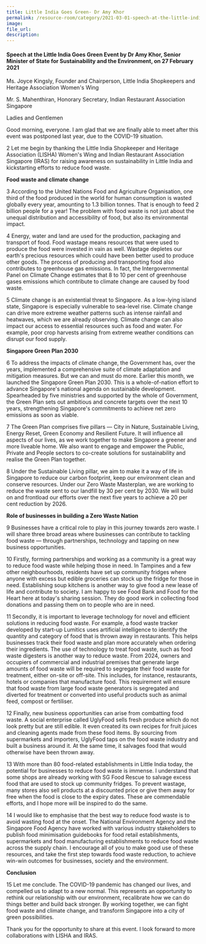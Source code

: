 ```yaml
---  
title: Little India Goes Green- Dr Amy Khor   
permalink: /resource-room/category/2021-03-01-speech-at-the-little-india-goes-green-event
image:  
file_url:  
description:  
---  
```


#### Speech at the Little India Goes Green Event by Dr Amy Khor, Senior Minister of State for Sustainability and the Environment, on 27 February 2021  

Ms. Joyce Kingsly, Founder and Chairperson, Little India Shopkeepers and Heritage Association Women&#39;s Wing

Mr. S. Mahenthiran, Honorary Secretary, Indian Restaurant Association Singapore

Ladies and Gentlemen

Good morning, everyone. I am glad that we are finally able to meet after this event was postponed last year, due to the COVID-19 situation.

2 Let me begin by thanking the Little India Shopkeeper and Heritage Association (LISHA) Women&#39;s Wing and Indian Restaurant Association Singapore (IRAS) for raising awareness on sustainability in Little India and kickstarting efforts to reduce food waste.

**Food waste and climate change**

3 According to the United Nations Food and Agriculture Organisation, one third of the food produced in the world for human consumption is wasted globally every year, amounting to 1.3 billion tonnes. That is enough to feed 2 billion people for a year! The problem with food waste is not just about the unequal distribution and accessibility of food, but also its environmental impact.

4 Energy, water and land are used for the production, packaging and transport of food. Food wastage means resources that were used to produce the food were invested in vain as well. Wastage depletes our earth&#39;s precious resources which could have been better used to produce other goods. The process of producing and transporting food also contributes to greenhouse gas emissions. In fact, the Intergovernmental Panel on Climate Change estimates that 8 to 10 per cent of greenhouse gases emissions which contribute to climate change are caused by food waste.

5 Climate change is an existential threat to Singapore. As a low-lying island state, Singapore is especially vulnerable to sea-level rise. Climate change can drive more extreme weather patterns such as intense rainfall and heatwaves, which we are already observing. Climate change can also impact our access to essential resources such as food and water. For example, poor crop harvests arising from extreme weather conditions can disrupt our food supply.

**Singapore Green Plan 2030**

6 To address the impacts of climate change, the Government has, over the years, implemented a comprehensive suite of climate adaptation and mitigation measures. But we can and must do more. Earlier this month, we launched the Singapore Green Plan 2030. This is a whole-of-nation effort to advance Singapore&#39;s national agenda on sustainable development. Spearheaded by five ministries and supported by the whole of Government, the Green Plan sets out ambitious and concrete targets over the next 10 years, strengthening Singapore&#39;s commitments to achieve net zero emissions as soon as viable.

7 The Green Plan comprises five pillars — City in Nature, Sustainable Living, Energy Reset, Green Economy and Resilient Future. It will influence all aspects of our lives, as we work together to make Singapore a greener and more liveable home. We also want to engage and empower the Public, Private and People sectors to co-create solutions for sustainability and realise the Green Plan together.

8 Under the Sustainable Living pillar, we aim to make it a way of life in Singapore to reduce our carbon footprint, keep our environment clean and conserve resources. Under our Zero Waste Masterplan, we are working to reduce the waste sent to our landfill by 30 per cent by 2030. We will build on and frontload our efforts over the next five years to achieve a 20 per cent reduction by 2026.

**Role of businesses in building a Zero Waste Nation**

9 Businesses have a critical role to play in this journey towards zero waste. I will share three broad areas where businesses can contribute to tackling food waste — through partnerships, technology and tapping on new business opportunities.

10 Firstly, forming partnerships and working as a community is a great way to reduce food waste while helping those in need. In Tampines and a few other neighbourhoods, residents have set up community fridges where anyone with excess but edible groceries can stock up the fridge for those in need. Establishing soup kitchens is another way to give food a new lease of life and contribute to society. I am happy to see Food Bank and Food for the Heart here at today&#39;s sharing session. They do good work in collecting food donations and passing them on to people who are in need.

11 Secondly, it is important to leverage technology for novel and efficient solutions in reducing food waste. For example, a food waste tracker developed by start-up Lumitics uses artificial intelligence to identify the quantity and category of food that is thrown away in restaurants. This helps businesses track their food waste and plan more accurately when ordering their ingredients. The use of technology to treat food waste, such as food waste digesters is another way to reduce waste. From 2024, owners and occupiers of commercial and industrial premises that generate large amounts of food waste will be required to segregate their food waste for treatment, either on-site or off-site. This includes, for instance, restaurants, hotels or companies that manufacture food. This requirement will ensure that food waste from large food waste generators is segregated and diverted for treatment or converted into useful products such as animal feed, compost or fertiliser.

12 Finally, new business opportunities can arise from combatting food waste. A social enterprise called UglyFood sells fresh produce which do not look pretty but are still edible. It even created its own recipes for fruit juices and cleaning agents made from these food items. By sourcing from supermarkets and importers, UglyFood taps on the food waste industry and built a business around it. At the same time, it salvages food that would otherwise have been thrown away.

13 With more than 80 food-related establishments in Little India today, the potential for businesses to reduce food waste is immense. I understand that some shops are already working with SG Food Rescue to salvage excess food that are used to stock up community fridges. To prevent wastage, many stores also sell products at a discounted price or give them away for free when the food is close to the expiry dates. These are commendable efforts, and I hope more will be inspired to do the same.

14 I would like to emphasise that the best way to reduce food waste is to avoid wasting food at the onset. The National Environment Agency and the Singapore Food Agency have worked with various industry stakeholders to publish food minimisation guidebooks for food retail establishments, supermarkets and food manufacturing establishments to reduce food waste across the supply chain. I encourage all of you to make good use of these resources, and take the first step towards food waste reduction, to achieve win-win outcomes for businesses, society and the environment.

**Conclusion**

15 Let me conclude. The COVID-19 pandemic has changed our lives, and compelled us to adapt to a new normal. This represents an opportunity to rethink our relationship with our environment, recalibrate how we can do things better and build back stronger. By working together, we can fight food waste and climate change, and transform Singapore into a city of green possibilities.

Thank you for the opportunity to share at this event. I look forward to more collaborations with LISHA and IRAS. 
